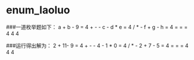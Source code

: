 # enum_laoluo

###一道枚举题如下：
        a + b - 9 = 4
        +   -   -
        c - d * e = 4
        /   *   -
        f + g - h = 4
        =   =   =
        4   4   4

###运行得出解为：
        2 + 11- 9 = 4
        +   -   -
        4 - 1 * 0 = 4
        /   *   -
        2 + 7 - 5 = 4
        =   =   =
        4   4   4
